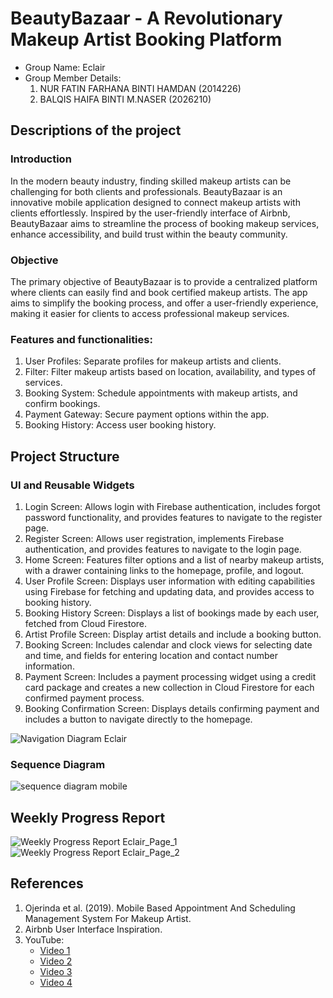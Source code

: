 # BeautyBazaar - A Revolutionary Makeup Artist Booking Platform

- Group Name: Eclair
- Group Member Details:
  1. NUR FATIN FARHANA BINTI HAMDAN (2014226)
  2. BALQIS HAIFA BINTI M.NASER (2026210)

## Descriptions of the project
### Introduction
In the modern beauty industry, finding skilled makeup artists can be challenging for both clients and professionals. BeautyBazaar is an innovative mobile application designed to connect makeup artists with clients effortlessly. Inspired by the user-friendly interface of Airbnb, BeautyBazaar aims to streamline the process of booking makeup services, enhance accessibility, and build trust within the beauty community.
### Objective
The primary objective of BeautyBazaar is to provide a centralized platform where clients can easily find and book certified makeup artists. The app aims to simplify the booking process, and offer a user-friendly experience, making it easier for clients to access professional makeup services.
### Features and functionalities:
  1. User Profiles: Separate profiles for makeup artists and clients.
  2. Filter: Filter makeup artists based on location, availability, and types of services.
  3. Booking System: Schedule appointments with makeup artists, and confirm bookings.
  4. Payment Gateway: Secure payment options within the app.
  5. Booking History: Access user booking history.

## Project Structure
### UI and Reusable Widgets
  1. Login Screen: Allows login with Firebase authentication, includes forgot password functionality, and provides features to navigate to the register page.
  2. Register Screen: Allows user registration, implements Firebase authentication, and provides features to navigate to the login page.
  3. Home Screen: Features filter options and a list of nearby makeup artists, with a drawer containing links to the homepage, profile, and logout.
  4. User Profile Screen: Displays user information with editing capabilities using Firebase for fetching and updating data, and provides access to booking history.
  5. Booking History Screen: Displays a list of bookings made by each user, fetched from Cloud Firestore.
  6. Artist Profile Screen: Display artist details and include a booking button.
  7. Booking Screen: Includes calendar and clock views for selecting date and time, and fields for entering location and contact number information.
  8. Payment Screen: Includes a payment processing widget using a credit card package and creates a new collection in Cloud Firestore for each confirmed payment process.
  9. Booking Confirmation Screen: Displays details confirming payment and includes a button to navigate directly to the homepage.

  ![Navigation Diagram Eclair](https://github.com/ftynfrhn/beauty_bazaar/assets/123931608/98d9b901-69ef-464e-9c69-de58c2bfb537)


### Sequence Diagram
  ![sequence diagram mobile](https://github.com/ftynfrhn/beauty_bazaar/assets/123931608/9e648a8f-96a1-42d0-a00b-0db56acf84a1)



## Weekly Progress Report
![Weekly Progress Report Eclair_Page_1](https://github.com/ftynfrhn/beauty_bazaar/assets/123931608/52ffac83-4c22-448e-b458-f2272e5e836f)
![Weekly Progress Report Eclair_Page_2](https://github.com/ftynfrhn/beauty_bazaar/assets/123931608/6a1054d2-8b2a-429d-a694-3edee332e3bf)


## References
1. Ojerinda et al. (2019). Mobile Based Appointment And Scheduling Management System For Makeup Artist.
2. Airbnb User Interface Inspiration.
3. YouTube:
   - [Video 1](https://youtu.be/0RWLaJxW7Oc?si=5tPzv7Dir_MIWIj5)
   - [Video 2](https://youtu.be/prp8-j3W_V0?si=gcvoCaDKvMCy7fy0)
   - [Video 3](https://youtu.be/lGsuOJQXZWA?si=oMJGB2iIHkgUQ3Pg)
   - [Video 4](https://youtu.be/rHIFJo4IbOE?si=9WDmy36fZijx-usl)

